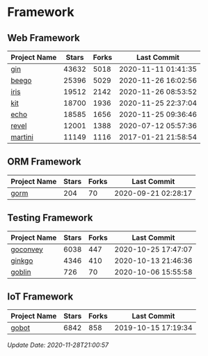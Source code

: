 # Framework

## Web Framework
| Project Name | Stars | Forks | Last Commit |
| ------------ | ----- | ----- | ----------- |
| [gin](https://github.com/gin-gonic/gin) | 43632 | 5018 | 2020-11-11 01:41:35 |
| [beego](https://github.com/astaxie/beego) | 25396 | 5029 | 2020-11-26 16:02:56 |
| [iris](https://github.com/kataras/iris) | 19512 | 2142 | 2020-11-26 08:53:52 |
| [kit](https://github.com/go-kit/kit) | 18700 | 1936 | 2020-11-25 22:37:04 |
| [echo](https://github.com/labstack/echo) | 18585 | 1656 | 2020-11-25 09:36:46 |
| [revel](https://github.com/revel/revel) | 12001 | 1388 | 2020-07-12 05:57:36 |
| [martini](https://github.com/go-martini/martini) | 11149 | 1116 | 2017-01-21 21:58:54 |

## ORM Framework
| Project Name | Stars | Forks | Last Commit |
| ------------ | ----- | ----- | ----------- |
| [gorm](https://github.com/jinzhu/gorm) | 204 | 70 | 2020-09-21 02:28:17 |

## Testing Framework
| Project Name | Stars | Forks | Last Commit |
| ------------ | ----- | ----- | ----------- |
| [goconvey](https://github.com/smartystreets/goconvey) | 6038 | 447 | 2020-10-25 17:47:07 |
| [ginkgo](https://github.com/onsi/ginkgo) | 4346 | 410 | 2020-10-13 21:46:36 |
| [goblin](https://github.com/franela/goblin) | 726 | 70 | 2020-10-06 15:55:58 |

## IoT Framework
| Project Name | Stars | Forks | Last Commit |
| ------------ | ----- | ----- | ----------- |
| [gobot](https://github.com/hybridgroup/gobot) | 6842 | 858 | 2019-10-15 17:19:34 |

*Update Date: 2020-11-28T21:00:57*